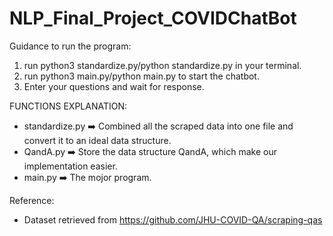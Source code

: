 # NLP_Final_Project_COVIDChatBot

Guidance to run the program:
1. run python3 standardize.py/python standardize.py in your terminal. 
2. run python3 main.py/python main.py to start the chatbot. 
3. Enter your questions and wait for response. 

FUNCTIONS EXPLANATION:
* standardize.py  ➡️  Combined all the scraped data into one file and convert it to an ideal data structure. 
* QandA.py        ➡️  Store the data structure QandA, which make our implementation easier. 
* main.py         ➡️  The mojor program.  

Reference:
* Dataset retrieved from https://github.com/JHU-COVID-QA/scraping-qas
